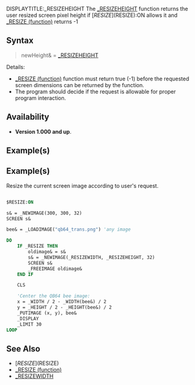 DISPLAYTITLE:_RESIZEHEIGHT
The [_RESIZEHEIGHT](_RESIZEHEIGHT) function returns the user resized screen pixel height if [$RESIZE]($RESIZE):ON allows it and [_RESIZE (function)](_RESIZE (function)) returns -1 


## Syntax

>  newHeight& = [_RESIZEHEIGHT](_RESIZEHEIGHT)


Details:
* [_RESIZE (function)](_RESIZE (function)) function must return true (-1) before the requested screen dimensions can be returned by the function.
* The program should decide if the request is allowable for proper program interaction.


## Availability

* **Version 1.000 and up**.


## Example(s)

## Example(s)
 Resize the current screen image according to user's request.

```vb

$RESIZE:ON

s& = _NEWIMAGE(300, 300, 32)
SCREEN s&

bee& = _LOADIMAGE("qb64_trans.png") 'any image

DO
    IF _RESIZE THEN
        oldimage& = s&
        s& = _NEWIMAGE(_RESIZEWIDTH, _RESIZEHEIGHT, 32)
        SCREEN s&
        _FREEIMAGE oldimage&
    END IF

    CLS

    'Center the QB64 bee image:
    x = _WIDTH / 2 - _WIDTH(bee&) / 2
    y = _HEIGHT / 2 - _HEIGHT(bee&) / 2
    _PUTIMAGE (x, y), bee&
    _DISPLAY
    _LIMIT 30
LOOP

```


## See Also

* [$RESIZE]($RESIZE)
* [_RESIZE (function)](_RESIZE (function))
* [_RESIZEWIDTH](_RESIZEWIDTH)




